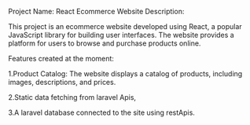 
Project Name: React Ecommerce Website
Description:

This project is an ecommerce website developed using React, a popular JavaScript library for building user interfaces. The website provides a platform for users to browse and purchase products online.

Features created at the moment:

1.Product Catalog: The website displays a catalog of products, including images, descriptions, and prices.

2.Static data fetching from laravel Apis,

3.A laravel database connected to the site using restApis.
